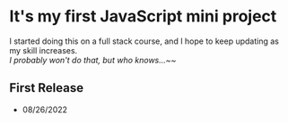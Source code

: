 # It's my first JavaScript mini project
I started doing this on a full stack course, and I hope to keep updating as my skill increases.  
_I probably won't do that, but who knows...~~_  

## First Release
 - 08/26/2022

